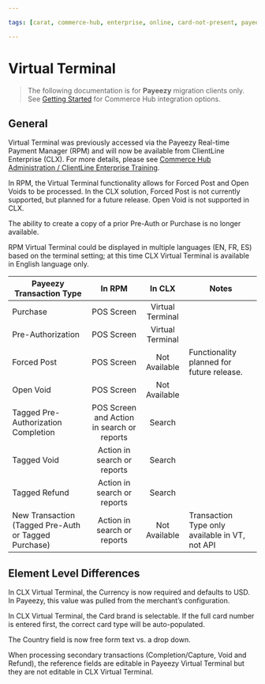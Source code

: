 ```yaml
---

tags: [carat, commerce-hub, enterprise, online, card-not-present, payeezy]

---
```


# Virtual Terminal

<!-- theme: danger -->
>  The following documentation is for **Payeezy** migration clients only. See [Getting Started](?path=docs/Getting-Started/Getting-Started-General.md) for Commerce Hub integration options.

## General

Virtual Terminal was previously accessed via the Payeezy Real-time Payment Manager (RPM) and will now be available from ClientLine Enterprise (CLX).  For more details, please see [Commerce Hub Administration / ClientLine Enterprise Training](https://fiserv.cloudguides.com/en-us/guides/ClientLine%20Enterprise%20from%20Fiserv).

In RPM, the Virtual Terminal functionality allows for Forced Post and Open Voids to be processed. In the CLX solution, Forced Post is not currently supported, but planned for a future release. Open Void is not supported in CLX.  

The ability to create a copy of a prior Pre-Auth or Purchase is no longer available.

RPM Virtual Terminal could be displayed in multiple languages (EN, FR, ES) based on the terminal setting; at this time CLX Virtual Terminal is available in English language only.

| Payeezy Transaction Type | In RPM | In CLX | Notes|
| -------- | :-------------: | :----------: |----------|
|Purchase |POS Screen | Virtual Terminal|
|Pre-Authorization |POS Screen |Virtual Terminal|
|Forced Post |POS Screen | Not Available| Functionality planned for future release.|
|Open Void  |POS Screen | Not Available| 
|Tagged Pre-Authorization Completion  |POS Screen and Action in search or reports |Search| 
|Tagged Void   |Action in search or reports  | Search |
|Tagged Refund  |Action in search or reports  | Search |
|New Transaction (Tagged Pre-Auth or Tagged Purchase)  |Action in search or reports  | Not Available | Transaction Type only available in VT, not API |

## Element Level Differences

In CLX Virtual Terminal, the Currency is now required and defaults to USD.  In Payeezy, this value was pulled from the merchant’s configuration. 

In CLX Virtual Terminal, the Card brand is selectable. If the full card number is entered first, the correct card type will be auto-populated.

The Country field is now free form text vs. a drop down.

When processing secondary transactions (Completion/Capture, Void and Refund), the reference fields are editable in Payeezy Virtual Terminal but they are not editable in CLX Virtual Terminal.

